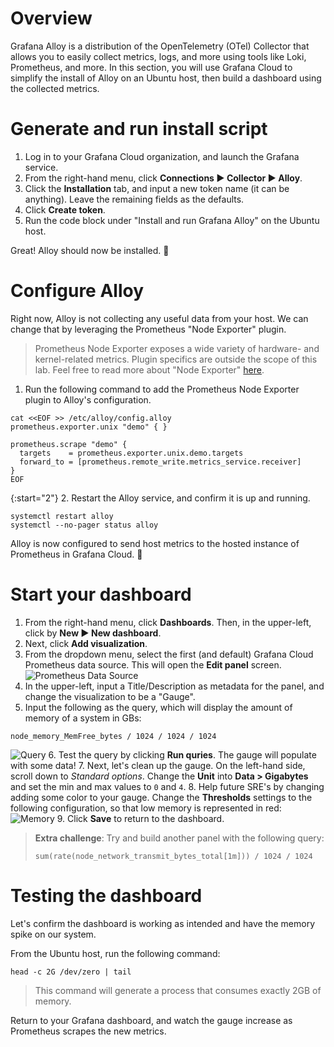 # Overview

Grafana Alloy is a distribution of the OpenTelemetry (OTel) Collector that allows you to easily collect metrics, logs, and more using tools like Loki, Prometheus, and more. In this section, you will use Grafana Cloud to simplify the install of Alloy on an Ubuntu host, then build a dashboard using the collected metrics.

# Generate and run install script

1. Log in to your Grafana Cloud organization, and launch the Grafana service.
2. From the right-hand menu, click **Connections ▶ Collector ▶ Alloy**. 
3. Click the **Installation** tab, and input a new token name (it can be anything). Leave the remaining fields as the defaults.
4. Click **Create token**.
5. Run the code block under "Install and run Grafana Alloy" on the Ubuntu host.

Great! Alloy should now be installed. 🎉

# Configure Alloy

Right now, Alloy is not collecting any useful data from your host. We can change that by leveraging the Prometheus "Node Exporter" plugin. 

> Prometheus Node Exporter exposes a wide variety of hardware- and kernel-related metrics. Plugin specifics are outside the scope of this lab. Feel free to read more about "Node Exporter" [here](https://prometheus.io/docs/guides/node-exporter/).

1. Run the following command to add the Prometheus Node Exporter plugin to Alloy's configuration.
  ```
  cat <<EOF >> /etc/alloy/config.alloy
  prometheus.exporter.unix "demo" { }
  
  prometheus.scrape "demo" {
    targets    = prometheus.exporter.unix.demo.targets
    forward_to = [prometheus.remote_write.metrics_service.receiver]
  }
  EOF
  ```
{:start="2"}
2. Restart the Alloy service, and confirm it is up and running.
  ```
  systemctl restart alloy
  systemctl --no-pager status alloy
  ```

Alloy is now configured to send host metrics to the hosted instance of Prometheus in Grafana Cloud. 🎉

# Start your dashboard

1. From the right-hand menu, click **Dashboards**. Then, in the upper-left, click by **New ▶ New dashboard**.
2. Next, click **Add visualization**.
3. From the dropdown menu, select the first (and default) Grafana Cloud Prometheus data source. This will open the **Edit panel** screen.
  ![Prometheus Data Source](https://i.imgur.com/w8ameGB.png)
4. In the upper-left, input a Title/Description as metadata for the panel, and change the visualization to be a "Gauge". 
5. Input the following as the query, which will display the amount of memory of a system in GBs:
  ```
  node_memory_MemFree_bytes / 1024 / 1024 / 1024
  ```
  ![Query](https://i.imgur.com/gp1wgiS.png)
6. Test the query by clicking **Run quries**. The gauge will populate with some data!
7. Next, let's clean up the gauge. On the left-hand side, scroll down to _Standard options_. Change the **Unit** into **Data > Gigabytes** and set the min and max values to `0` and `4`. 
8. Help future SRE's by changing adding some color to your gauge. Change the **Thresholds** settings to the following configuration, so that low memory is represented in red:
  ![Memory](https://i.imgur.com/nQFcBer.png)
9. Click **Save** to return to the dashboard.
> **Extra challenge**: Try and build another panel with the following query:
>  ```
>  sum(rate(node_network_transmit_bytes_total[1m])) / 1024 / 1024
>  ```

# Testing the dashboard

Let's confirm the dashboard is working as intended and have the memory spike on our system.

From the Ubuntu host, run the following command:

  ```
  head -c 2G /dev/zero | tail
  ```

  > This command will generate a process that consumes exactly 2GB of memory.

Return to your Grafana dashboard, and watch the gauge increase as Prometheus scrapes the new metrics.
